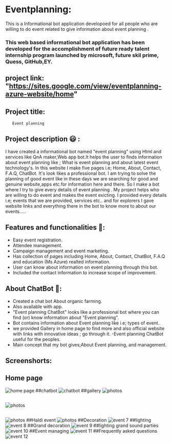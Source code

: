 # Eventplanning:

This is a Informational bot application developoed for all people who are willing to do event  related to give information about event planning .

### This web based informational bot application has been developed for the accomplishment of future ready talent internship program launched by microsoft, future skil prime, Quess, GitHub,EY.

## project link: "https://sites.google.com/view/eventplanning-azure-website/home"


## Project title:
       Event planning
    
   
## Project description 😃 :

I have created a informational bot named "event planning" using Html and services like QnA maker,Web app bot.It helps the user to finds information about event planning like ; What is event planning and about latest event technology's. In this website I make five pages i.e; Home, About, Contact, F.A.Q, ChatBot. It's look likes a professional bot. I am trying to solve the planning of good event like in these days we are searching for good and genuine website,apps etc.for information here and there. So I make a bot where I try to give every details of event planning . My project helps who are willing to do event and makes the event exicting. I provided every details i.e; events that we are provided, services etc.. and for explorers I gave website links and everything there in the bot to know more to about our events.....

## Features and functionalities 🧐:
- Easy event registration.
- Attendee management.
- Campaign management and event marketing.
- Has collection of pages including Home, About, Contact, ChatBot, F.A.Q and education (Ms Azure) realted information.
- User can know about information on event planning through this bot.
- Included the contact information to increase scope of improvement.
## About ChatBot 💬:
- Created a chat bot About organic farming.
- Also available with app.
- "Event planning ChatBot" looks like a professional bot where you can find (or) know information about "Event planning".
- Bot contains information about Event planning like i.e; types of event..
- we provided Gallery in home page to find more and also official website with links with innovative ideas ; go through it.
-Event planning ChatBot useful for the peoples.
- Main concept that my bot gives;About Event planning, and management.
## Screenshorts:
## Home page
![home page](https://user-images.githubusercontent.com/112412481/193051949-65441b8a-095a-44af-ab3a-393688f7c87a.jpg)
##chatbot
![chatbot](https://user-images.githubusercontent.com/112412481/193053660-9956f00f-e8e8-4d26-a33d-86a78a1085d8.jpg)
##gallery
![photos](https://user-images.githubusercontent.com/112412481/193054051-696b6e94-7951-4766-84ed-f26b72e5bde8.jpg)
##
![photos](https://user-images.githubusercontent.com/112412481/193054419-12a58a76-bcff-4a08-aa7c-0f87df6e7bcd.jpg)
##
![photos](https://user-images.githubusercontent.com/112412481/193054871-16197410-5048-4511-b221-a6b9675f567b.jpg)
##Haldi event
![photos](https://user-images.githubusercontent.com/112412481/193055251-f04d30f5-db30-4ce7-87aa-b2116ce09a1b.jpg)
##Decoration
![event 7](https://user-images.githubusercontent.com/112412481/193055534-b634de9b-01e6-48ad-9728-958e2cd3c123.jpg)
##lighting
![event 8](https://user-images.githubusercontent.com/112412481/193055763-cd29aa50-64c1-4bfe-93e9-d90a7f8198d0.jpg)
##Grand decoration
![event 9](https://user-images.githubusercontent.com/112412481/193056022-e9f606f5-6a4a-4b1a-97e9-a9c97ee69e89.jpg)
##lighting grand sound parties
![event 10](https://user-images.githubusercontent.com/112412481/193056359-1faec9a7-7c46-494f-b7a9-a9120a69e457.jpg)
##Event managing
![event 11](https://user-images.githubusercontent.com/112412481/193056880-a89dff7a-4df2-41d7-8892-181c674a65d7.jpg)
##Frequently asked questions
![event 12](https://user-images.githubusercontent.com/112412481/193057219-0e2bef8e-66ca-40cd-bbc1-1265350ec20a.jpg)

